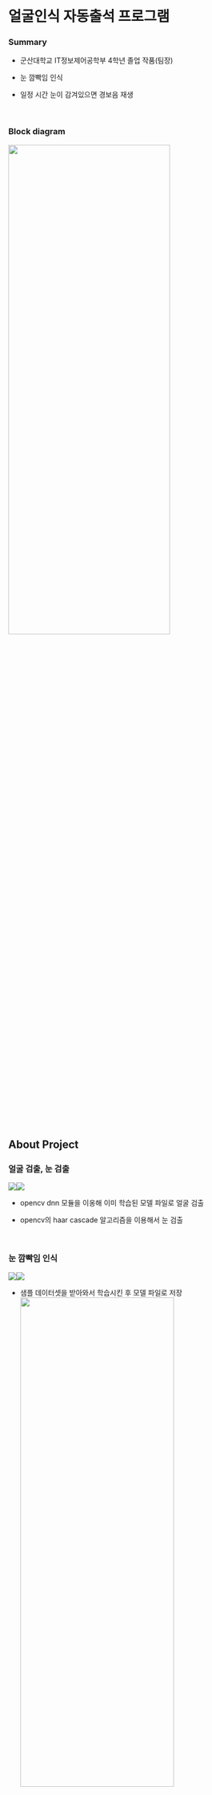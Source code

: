 # 얼굴인식 자동출석 프로그램

### Summary


* 군산대학교 IT정보제어공학부 4학년 졸업 작품(팀장)

* 눈 깜빡임 인식

* 일정 시간 눈이 감겨있으면 경보음 재생
  <br>

  <br>
  
  
### Block diagram


<img src="https://user-images.githubusercontent.com/75367132/214056920-bb085685-5444-45dd-a3cb-2abc99d5823b.PNG" width="80%" height="50%">


<br>

## About Project

### 얼굴 검출, 눈 검출

<img src="https://img.shields.io/badge/Language-Python-green?style=flat"/><img src="https://img.shields.io/badge/Library-Opencv-blue?style=flat"/>

* opencv dnn 모듈을 이옹해 이미 학습된 모델 파일로 얼굴 검출

* opencv의 haar cascade 알고리즘을 이용해서 눈 검출


  <br>

### 눈 깜빡임 인식

<img src="https://img.shields.io/badge/Language-Python-green?style=flat"/><img src="https://img.shields.io/badge/Library-Opencv-blue?style=flat"/>

* 샘플 데이터셋을 받아와서 학습시킨 후 모델 파일로 저장
  <img src="https://data-flair.training/blogs/wp-content/uploads/sites/2/2021/07/driver-drowsiness-dataset-sample.png" width="80%" height="50%">
* 학습시킨 모델 파일로 눈 깜빡 여부 예측
  <br>
  <br>
  
  
## 참고한 링크
***

[스트리밍](https://m.post.naver.com/viewer/postView.nhn?volumeNo=29553682&memberNo=2534901&vType=VERTICAL)

[얼굴인식_dlib](https://yunwoong.tistory.com/84)

[dlib_download](https://thecodingnote.tistory.com/8)

[눈깜박인식](https://github.com/kairess/eye_blink_detector)


## Results

https://youtu.be/MJOeVdWbd_E



<br>

